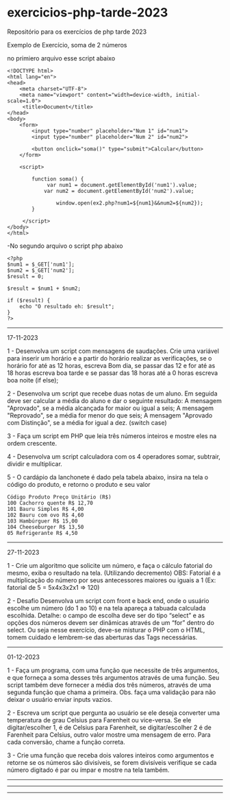 # exercicios-php-tarde-2023
Repositório para os exercícios de php  tarde 2023

Exemplo de Exercício, soma de 2 números

no primiero arquivo esse script abaixo

    <!DOCTYPE html>
    <html lang="en">
    <head>
        <meta charset="UTF-8">
        <meta name="viewport" content="width=device-width, initial-scale=1.0">
         <title>Document</title>
    </head>
    <body>
        <form>
            <input type="number" placeholder="Num 1" id="num1">
            <input type="number" placeholder="Num 2" id="num2">

            <button onclick="soma()" type="submit">Calcular</button>
        </form>

        <script>

            function soma() {
                 var num1 = document.getElementById('num1').value;
                var num2 = document.getElementById('num2').value;

                    window.open(ex2.php?num1=${num1}&&num2=${num2});
            }

         </script>
    </body>
    </html>

-No segundo arquivo o script php abaixo

    <?php
    $num1 = $_GET['num1'];
    $num2 = $_GET['num2'];
    $result = 0;

    $result = $num1 + $num2;

    if ($result) {
        echo "O resultado eh: $result";
    }
    ?>

--------------------------------------------------------------------------
17-11-2023

1 - Desenvolva um script com mensagens de saudações. Crie uma variável para inserir um horário e a partir do horário realizar as verificações, se o horário for até as 12 horas, escreva Bom dia, se passar das 12 e for até as 18 horas escreva boa tarde e se passar das 18 horas até a 0 horas escreva boa noite (if else);

2 - Desenvolva um script que recebe duas notas de um aluno. Em seguida deve ser calcular a média do aluno e dar o seguinte resultado:
A mensagem "Aprovado", se a média alcançada for maior ou igual a seis;
A mensagem "Reprovado", se a média for menor do que seis;
A mensagem "Aprovado com Distinção", se a média for igual a dez. (switch case)

3 - Faça um script em PHP que leia três números inteiros e mostre eles na ordem crescente.

4 - Desenvolva um script calculadora com os 4 operadores somar, subtrair, dividir e multiplicar.

5 - O cardápio da lanchonete é dado pela tabela abaixo, insira na tela o código do produto, e retorno o produto e seu valor

    Código Produto Preço Unitário (R$)
    100 Cachorro quente R$ 12,70
    101 Bauru Simples R$ 4,00
    102 Bauru com ovo R$ 4,60
    103 Hambúrguer R$ 15,00
    104 Cheeseburger R$ 13,50
    05 Refrigerante R$ 4,50



--------------------------------------------------------------------------------------------------------------------------------------------------------------
27-11-2023

1 - Crie um algoritmo que solicite um número, e faça o cálculo fatorial do mesmo, exiba o resultado na tela. (Utilizando decremento)
OBS: Fatorial é a multiplicação do número por seus antecessores   maiores ou iguais a 1 (Ex: fatorial de 5 = 5x4x3x2x1 => 120)

2 - Desafio
Desenvolva um script com front e back end, onde o usuário escolhe um número (do 1 ao 10) e na tela apareça a tabuada calculada escolhida. Detalhe: o campo de escolha deve ser do tipo “select” e as opções dos números devem ser dinâmicas através de um “for” dentro do select. Ou seja nesse exercício, deve-se misturar o PHP com o HTML, tomem cuidado e lembrem-se das aberturas das Tags necessárias.

--------------------------------------------------------------------------
01-12-2023

1 - Faça um programa, com uma função que necessite de três argumentos, e que forneça a soma desses três argumentos através de uma função. Seu script também deve fornecer a média dos três números, através de uma segunda função que chama a primeira. Obs. faça uma validação para não deixar o usuário enviar inputs vazios.

2 - Escreva um script que pergunta ao usuário se ele deseja converter uma temperatura de grau Celsius para Farenheit ou vice-versa. Se ele digitar/escolher 1, é de Celsius para Farenheit, se digitar/escolher 2 é de Farenheit para Celsius, outro valor mostre uma mensagem de erro. Para cada conversão, chame a função correta.

3 - Crie uma função que receba dois valores inteiros como argumentos e retorne se os números são divisíveis, se forem divisíveis verifique se cada número digitado é par ou ímpar e mostre na tela também.


--------------------------------------------------------------------------


--------------------------------------------------------------------------


--------------------------------------------------------------------------

